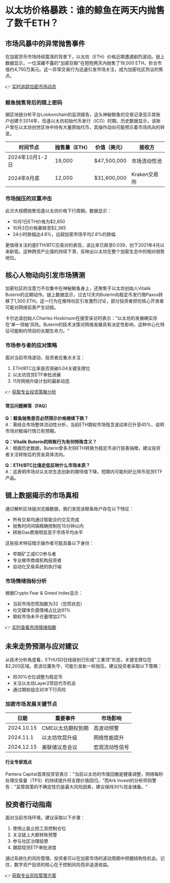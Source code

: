 # 以太坊价格暴跌：谁的鲸鱼在两天内抛售了数千ETH？

## 市场风暴中的异常抛售事件

在加密货币市场持续震荡的背景下，以太坊（ETH）价格近期遭遇剧烈波动。链上数据显示，一位深藏不露的"加密巨鲸"在短短两天内抛售了19,000 ETH，折合市值约4,750万美元。这一异常交易行为迅速引发市场关注，成为加密社区热议的焦点。

👉 [实时追踪加密市场动态](https://bit.ly/okx_welcome)

### 鲸鱼抛售背后的链上密码
据区块链分析平台Lookonchain的监测报告，这头神秘鲸鱼的交易记录显示其账户创建于2014年，恰逢以太坊初始代币发行（ICO）时期。历史数据显示，该账户曾在以太坊创世区块中持有大量原始代币，其操作动向可能预示着市场风向的转变。

| 时间节点 | 抛售量（ETH） | 价值（美元） | 接收方 |
|---------|---------------|-------------|--------|
| 2024年10月1-2日 | 19,000 | $47,500,000 | 市场流动性池 |
| 2024年9月底 | 12,000 | $31,600,000 | Kraken交易所 |

### 市场抛压的双重冲击
此次大规模抛售恰逢以太坊价格下行周期。数据显示：
- 10月1日ETH价格为$2,650
- 10月3日价格暴跌至$2,365
- 24小时跌幅达4.6%，远超加密市场平均2.6%的跌幅

更值得关注的是ETH/BTC交易对的表现，该比率已跌至0.039，创下2021年4月以来新低。这种跨资产比值的持续下滑，反映出以太坊在整个加密生态中的相对弱势地位。

## 核心人物动向引发市场猜测
加密社区的注意力不仅集中在神秘鲸鱼身上，还聚焦于以太坊创始人Vitalik Buterin的近期动作。链上数据显示，过去12天内Buterin向稳定币发行商Paxos转移了1,300 ETH。这一行为在推特社区引发激烈讨论，部分投资者担忧核心开发者可能对网络前景产生动摇。

卡尔达诺创始人Charles Hoskinson在接受采访时表示："以太坊的发展确实存在'单一领袖'风险。Buterin的技术决策对网络发展具有决定性影响，这种中心化特征可能制约项目的长期生命力。"

### 市场参与者的应对策略
面对当前市场波动，投资者应重点关注：
1. ETH/BTC比率是否突破0.04关键支撑位
2. 以太坊现货ETF审批进展
3. 11月网络升级计划的最新动态

👉 [获取专业投资策略分析](https://bit.ly/okx_welcome)

#### 常见问题解答（FAQ）
**Q：鲸鱼抛售是否必然预示价格继续下跌？**  
A：需结合市场整体流动性分析，当前ETH期权市场隐含波动率已升至45%，说明市场对极端行情已有预期。

**Q：Vitalik Buterin的转账行为有何特殊含义？**  
A：根据历史数据，Buterin曾多次将ETH转换为稳定币进行慈善捐赠，建议投资者关注转账后的资金具体流向。

**Q：ETH/BTC比值走低反映什么市场本质？**  
A：这表明市场对以太坊生态创新的期待值下降，短期内可能利好比特币现货ETF产品。

## 链上数据揭示的市场真相
通过解析区块链浏览器数据，我们发现该鲸鱼账户存在以下特征：
- 所有交易均通过智能合约交互完成
- 抛售时间间隔精确控制在15分钟以内
- 转账Gas费用明显高于市场平均水平

这些技术特征暗示操作者可能具备以下身份：
- 早期矿工或ICO参与者
- 专业做市商或机构投资者
- 自动化交易系统的执行端

### 市场情绪指标分析
根据Crypto Fear & Greed Index显示：
- 当前市场恐慌指数为32（恐慌状态）
- 社交媒体负面情绪占比达61%
- 期权市场未平仓量增加27%

👉 [实时查看市场情绪指数](https://bit.ly/okx_welcome)

## 未来走势预测与应对建议
从技术分析角度看，ETHUSD日线级别已形成"三重顶"形态，关键支撑位在$2,200区域。若该位置失守，可能引发新一轮抛压。建议投资者采取以下策略：
- 将30%仓位调整为稳定币
- 关注以太坊Layer2项目代币机会
- 通过期权组合对冲下行风险

### 加密市场发展关键节点
| 日期 | 重要事件 | 市场影响 |
|------|----------|----------|
| 2024.10.15 | CME以太坊期权到期 | 高波动预警 |
| 2024.11.1 | 以太坊坎昆升级 | 网络性能提升 |
| 2024.12.15 | 美联储议息会议 | 宏观流动性信号 |

#### 行业专家观点
Pantera Capital首席投资官表示："当前以太坊的市值回撤是健康调整，网络每秒处理交易量（TPS）的持续提升将支撑价值回归。"而Ark Invest的分析师则警告："监管政策的不确定性仍是最大风险因素，建议保持30%现金储备。"

## 投资者行动指南
面对当前市场环境，建议采取以下步骤：
1. 使用止盈止损工具控制仓位
2. 关注链上大额转账预警
3. 参与社区治理投票
4. 跟踪现货ETF审批进度

通过系统化的风险管理，投资者可以在加密市场的波动周期中把握结构性机会。记住，数字资产投资的核心在于控制风险而非追逐收益。

👉 [获取专业风险管理方案](https://bit.ly/okx_welcome)